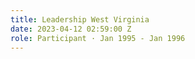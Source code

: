 ```yaml
---
title: Leadership West Virginia
date: 2023-04-12 02:59:00 Z
role: Participant · Jan 1995 - Jan 1996
---
```


